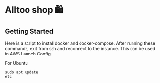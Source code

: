 # Alltoo shop 🛍️

## Getting Started
Here is a script to install docker and docker-compose. After running these commands, exit from ssh and reconnect to the instance. This can be used in AWS Launch Config

For Ubuntu
```
sudo apt update
etc
```
